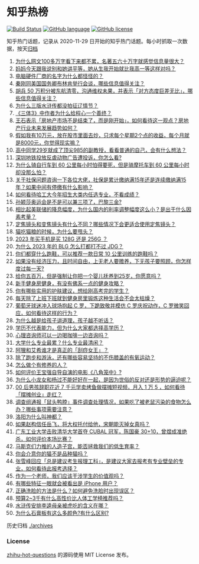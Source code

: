 # 知乎热榜
[![Build Status](https://github.com/ToWeLong/zhihu-hot-questions/workflows/CI/badge.svg)](https://github.com/ToWeLong/zhihu-hot-questions/actions)
[![GitHub language](https://img.shields.io/badge/language-golang-orange.svg)](https://golang.org/)
[![GitHub license](https://img.shields.io/github/license/ToWeLong/zhihu-hot-questions)](https://github.com/ToWeLong/zhihu-hot-questions/blob/main/LICENSE)

知乎热门话题，记录从 2020-11-29 日开始的知乎热门话题。每小时抓取一次数据，按天[归档](./archives)

<!-- BEGIN -->

1. [为什么网文100多万字看下来都不累，名著五六十万字就感觉信息量很大？](https://www.zhihu.com/question/598446077)
1. [妈妈今天跟我说别和她讲平等，她从生我开始就比我高一等这样对吗？](https://www.zhihu.com/question/606630311)
1. [电脑硬件厂商的名字为什么都怪怪的？](https://www.zhihu.com/question/606155778)
1. [秦刚同美国国务卿布林肯举行会谈，哪些信息值得关注？](https://www.zhihu.com/question/607356662)
1. [胡兵 50 万积分被东航清零，沟通维权未果，并表示「对方态度巨差无比」，哪些信息值得关注？](https://www.zhihu.com/question/607320882)
1. [为什么三版水浒传都没拍征辽情节？](https://www.zhihu.com/question/607219834)
1. [《三体3》中作者为什么给程心一个善终？](https://www.zhihu.com/question/392267598)
1. [王石表示「房地产市场不是结束了，而是刚开始」，如何看待这一观点？房地产行业未来发展趋势如何？](https://www.zhihu.com/question/607336662)
1. [假如我有10万元，放在股市里面去炒，只求每个星期2个点的收益，每个月就是8000元，你觉得现实嘛？](https://www.zhihu.com/question/606869857)
1. [高中同学29岁就成了顶尖985的副教授，看看普通的自己，会有什么想法？](https://www.zhihu.com/question/586589709)
1. [深圳地铁投放反虐动物广告遭投诉，你怎么看?](https://www.zhihu.com/question/606913251)
1. [为什么骑自行车到 60 公里每小时怕得要死，但是骑摩托车到 60 公里每小时却没那么怕？](https://www.zhihu.com/question/602967888)
1. [关于社保问题咨询一下各位大佬，社保是累计缴纳满15年还是连续缴纳满15年？如果中间有停缴有什么影响？](https://www.zhihu.com/question/606960029)
1. [如何看待哈工大今年招生大类内任选专业，不看成绩？](https://www.zhihu.com/question/607170513)
1. [孙颖莎奥运会是不是可以兼三项了，巴黎三金?](https://www.zhihu.com/question/603982757)
1. [相比起美联储的降息幅度，为什么国内的利率调整幅度这么小？是出于什么因素考量？](https://www.zhihu.com/question/607031259)
1. [定焦镜头和变焦镜头有什么不同？哪些情况下会更适合使用定焦镜头？](https://www.zhihu.com/question/606511275)
1. [猫吃猫粮的时候，为什么要甩头？](https://www.zhihu.com/question/24762945)
1. [2023 年买手机是买 128G 还是 256G ？](https://www.zhihu.com/question/602238231)
1. [为什么 2023 年的 BLG 怎么打都打不过 JDG？](https://www.zhihu.com/question/607326596)
1. [你们都穿什么跑鞋，可以推荐一款日常 10 公里训练的跑鞋吗？](https://www.zhihu.com/question/602781385)
1. [如果没有经济压力，且时间自由，上无老人要赡养，下无孩子要照顾，你怎样度过每一天?](https://www.zhihu.com/question/602727643)
1. [给你五百万，但是强制让你把一个婴儿抚养到25岁，你愿意吗？](https://www.zhihu.com/question/606809108)
1. [新手健身房健身，有没有佛系一点的健身攻略？](https://www.zhihu.com/question/606479205)
1. [你有哪些实用的护肤建议，想给刚高考完的学生？](https://www.zhihu.com/question/606135848)
1. [每天除了上班下班就到健身房里锻炼这种生活会不会太枯燥？](https://www.zhihu.com/question/604176674)
1. [葡萄牙球迷冲入球场抱起 C 罗，下跪致敬并模仿 C 罗庆祝动作，C 罗微笑回应，如何看待这样的行为？](https://www.zhihu.com/question/607278541)
1. [为什么越是给孩子讲道理，孩子越不听话？](https://www.zhihu.com/question/598931136)
1. [学历不代表能力，但为什么大家都选择高学历？](https://www.zhihu.com/question/604542110)
1. [心理咨询师可以一边喝咖啡一边咨询吗？](https://www.zhihu.com/question/605713166)
1. [大学什么专业最累？什么专业最清闲？](https://www.zhihu.com/question/267634840)
1. [阿狸和艾希谁才是真正的「刮痧女王」？](https://www.zhihu.com/question/577101438)
1. [除了跑步和游泳，还有哪些容易坚持的不伤膝盖的有氧运动？](https://www.zhihu.com/question/606442415)
1. [怎么做个有修养的人？](https://www.zhihu.com/question/287450097)
1. [如何评价王宝强自导自演的电影《八角笼中》?](https://www.zhihu.com/question/566061816)
1. [为什么小龙女和杨过不能好好在一起，是因为世俗的反对还是形势的逼迫呢？](https://www.zhihu.com/question/605615780)
1. [00 后男孩辞职花近 7 千元学卖烤鱼做摆摊短视频，月入 1 万 5 ，如何看待「摆摊创业」走红？](https://www.zhihu.com/question/606933388)
1. [调查组通报「鼠头鸭脖」事件调查处理情况，如果吃了被老鼠污染的食物怎么办？哪些事项需要注意？](https://www.zhihu.com/question/607260956)
1. [洛阳为什么叫神都？](https://www.zhihu.com/question/603959982)
1. [如果赵构信任岳飞，将大权托付给他，宋朝能灭掉女真吗？](https://www.zhihu.com/question/588618893)
1. [广东工业大学击败清华大学首夺 CUBAL 冠军，陈国豪 30+10，曾煜成准绝杀，如何评价本场比赛？](https://www.zhihu.com/question/607337740)
1. [马斯克们力推的人造子宫，能否拯救我们的低生育率？](https://www.zhihu.com/question/606625465)
1. [你会介意你的猫不是品种猫吗？](https://www.zhihu.com/question/413441565)
1. [张雪峰回应「总是建议考生报理工科」，是建议大家去报考有专业壁垒的专业，如何看待此报考选择？](https://www.zhihu.com/question/606790360)
1. [作为一个老师，我们应该干涉学生的价值观吗？](https://www.zhihu.com/question/606061542)
1. [有哪些特征一眼就会被看出是 iPhone 用户？](https://www.zhihu.com/question/357678200)
1. [正确洗脸的方法是什么？如何避免洗脸时出现误区？](https://www.zhihu.com/question/602604815)
1. [预算2~3千有什么高性价比人体工学椅推荐吗？](https://www.zhihu.com/question/575744998)
1. [水浒传安排李逵母亲被虎吃的含义在哪？](https://www.zhihu.com/question/606386889)
1. [为什么石膏板有这么多颜色?有什么区别?](https://www.zhihu.com/question/601282998)

<!-- END -->

历史归档 [./archives](./archives)


### License
[zhihu-hot-questions](https://github.com/towelong/zhihu-hot-questions) 的源码使用 MIT License 发布。
